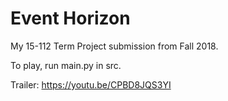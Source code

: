 # Event Horizon
My 15-112 Term Project submission from Fall 2018.

To play, run main.py in src.

Trailer: https://youtu.be/CPBD8JQS3YI
